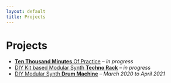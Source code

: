 ```yaml
---
layout: default
title: Projects
---
```


# Projects

* [**Ten Thousand Minutes** Of Practice](/projects/ten-thousand-minutes-of-practice) – *in progress*
* [DIY Kit based Modular Synth **Techno Rack**](/) – *in progress*
* [DIY Modular Synth **Drum Machine**](/projects/diy-modular-synthesizer-drum-machine) – *March 2020 to April 2021*

